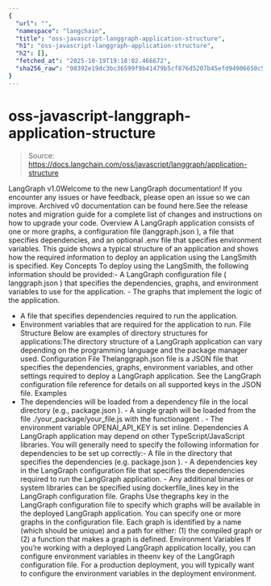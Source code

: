 ```yaml
---
{
  "url": "",
  "namespace": "langchain",
  "title": "oss-javascript-langgraph-application-structure",
  "h1": "oss-javascript-langgraph-application-structure",
  "h2": [],
  "fetched_at": "2025-10-19T19:18:02.466672",
  "sha256_raw": "98392e19dc3bc36599f9b41479b5cf876d5207b45efd94906650c53af67260d4"
}
---
```


# oss-javascript-langgraph-application-structure

> Source: https://docs.langchain.com/oss/javascript/langgraph/application-structure

LangGraph v1.0Welcome to the new LangGraph documentation! If you encounter any issues or have feedback, please open an issue so we can improve. Archived v0 documentation can be found here.See the release notes and migration guide for a complete list of changes and instructions on how to upgrade your code.
Overview
A LangGraph application consists of one or more graphs, a configuration file (langgraph.json
), a file that specifies dependencies, and an optional .env
file that specifies environment variables.
This guide shows a typical structure of an application and shows how the required information to deploy an application using the LangSmith is specified.
Key Concepts
To deploy using the LangSmith, the following information should be provided:- A LangGraph configuration file (
langgraph.json
) that specifies the dependencies, graphs, and environment variables to use for the application. - The graphs that implement the logic of the application.
- A file that specifies dependencies required to run the application.
- Environment variables that are required for the application to run.
File Structure
Below are examples of directory structures for applications:The directory structure of a LangGraph application can vary depending on the programming language and the package manager used.
Configuration File
Thelanggraph.json
file is a JSON file that specifies the dependencies, graphs, environment variables, and other settings required to deploy a LangGraph application.
See the LangGraph configuration file reference for details on all supported keys in the JSON file.
Examples
- The dependencies will be loaded from a dependency file in the local directory (e.g.,
package.json
). - A single graph will be loaded from the file
./your_package/your_file.js
with the functionagent
. - The environment variable
OPENAI_API_KEY
is set inline.
Dependencies
A LangGraph application may depend on other TypeScript/JavaScript libraries. You will generally need to specify the following information for dependencies to be set up correctly:-
A file in the directory that specifies the dependencies (e.g.
package.json
). -
A
dependencies
key in the LangGraph configuration file that specifies the dependencies required to run the LangGraph application. -
Any additional binaries or system libraries can be specified using
dockerfile_lines
key in the LangGraph configuration file.
Graphs
Use thegraphs
key in the LangGraph configuration file to specify which graphs will be available in the deployed LangGraph application.
You can specify one or more graphs in the configuration file. Each graph is identified by a name (which should be unique) and a path for either: (1) the compiled graph or (2) a function that makes a graph is defined.
Environment Variables
If you’re working with a deployed LangGraph application locally, you can configure environment variables in theenv
key of the LangGraph configuration file.
For a production deployment, you will typically want to configure the environment variables in the deployment environment.